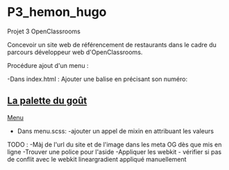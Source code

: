 # P3_hemon_hugo
Projet 3 OpenClassrooms

Concevoir un site web de référencement de restaurants dans le cadre du parcours développeur web d'OpenClassrooms.

Procédure ajout d'un menu :

-Dans index.html : Ajouter une balise en précisant son numéro:

<article class="menu-#">
                <a href="">
                    <div class="menu__ico"></div>
                    <h2 class="menu__titre">La palette du goût</h2>
                    <p class="menu__menu">Menu</p>
                </a>
            </article>

- Dans menu.scss:
    -ajouter un appel de mixin en attribuant les valeurs

TODO :
-Màj de l'url du site et de l'image dans les meta OG dès que mis en ligne
-Trouver une police pour l'aside
-Appliquer les webkit - vérifier si pas de conflit avec le webkit lineargradient appliqué manuellement